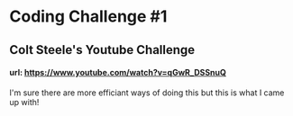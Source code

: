 # Coding Challenge #1

## Colt Steele's Youtube Challenge

#### url: https://www.youtube.com/watch?v=qGwR_DSSnuQ

I'm sure there are more efficiant ways of doing this but this is what I came up with!
